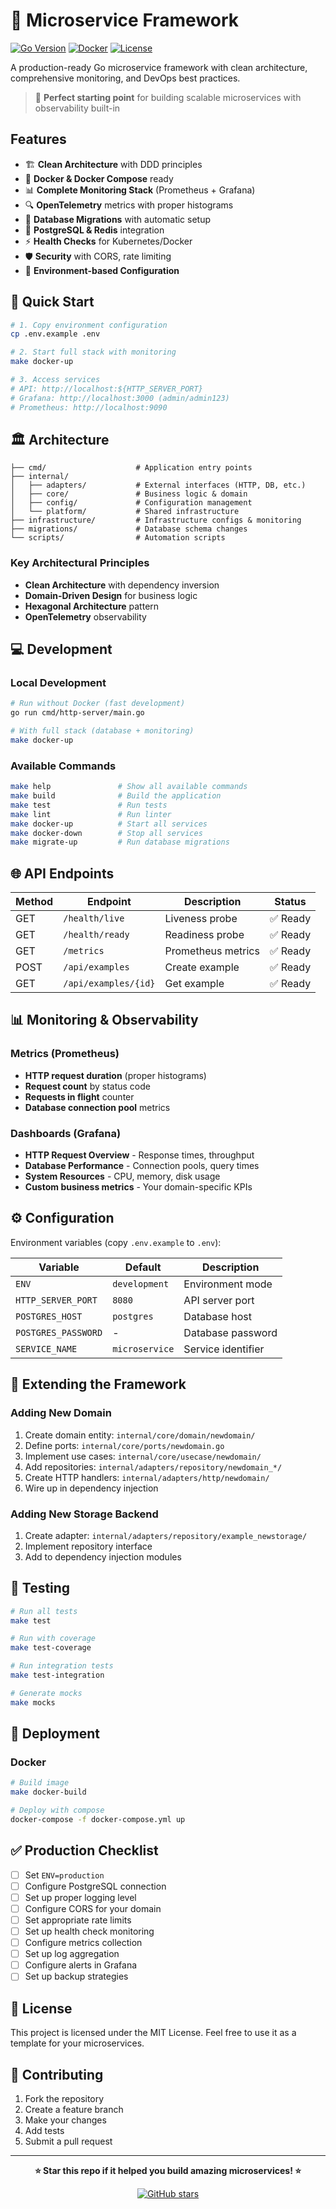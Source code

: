# 🚀 Microservice Framework

[![Go Version](https://img.shields.io/badge/Go-1.24+-00ADD8?style=for-the-badge&logo=go)](https://golang.org)
[![Docker](https://img.shields.io/badge/Docker-Ready-2496ED?style=for-the-badge&logo=docker)](https://docker.com)
[![License](https://img.shields.io/badge/License-MIT-green?style=for-the-badge)](LICENSE)

A production-ready Go microservice framework with clean architecture, comprehensive monitoring, and DevOps best
practices.

> 🎯 **Perfect starting point** for building scalable microservices with observability built-in

## Features

- 🏗️ **Clean Architecture** with DDD principles
- 🐳 **Docker & Docker Compose** ready
- 📊 **Complete Monitoring Stack** (Prometheus + Grafana)
- 🔍 **OpenTelemetry** metrics with proper histograms
- 🔄 **Database Migrations** with automatic setup
- 💾 **PostgreSQL & Redis** integration
- ⚡ **Health Checks** for Kubernetes/Docker
- 🛡️ **Security** with CORS, rate limiting
- 🔧 **Environment-based Configuration**

## 🚀 Quick Start

```bash
# 1. Copy environment configuration
cp .env.example .env

# 2. Start full stack with monitoring
make docker-up

# 3. Access services
# API: http://localhost:${HTTP_SERVER_PORT}
# Grafana: http://localhost:3000 (admin/admin123)
# Prometheus: http://localhost:9090
```

## 🏛️ Architecture

```
├── cmd/                    # Application entry points
├── internal/
│   ├── adapters/           # External interfaces (HTTP, DB, etc.)
│   ├── core/               # Business logic & domain
│   ├── config/             # Configuration management
│   └── platform/           # Shared infrastructure
├── infrastructure/         # Infrastructure configs & monitoring
├── migrations/             # Database schema changes
└── scripts/                # Automation scripts
```

### Key Architectural Principles

- **Clean Architecture** with dependency inversion
- **Domain-Driven Design** for business logic
- **Hexagonal Architecture** pattern
- **OpenTelemetry** observability

## 💻 Development

### Local Development

```bash
# Run without Docker (fast development)
go run cmd/http-server/main.go

# With full stack (database + monitoring)
make docker-up
```

### Available Commands

```bash
make help               # Show all available commands
make build              # Build the application
make test               # Run tests
make lint               # Run linter
make docker-up          # Start all services
make docker-down        # Stop all services
make migrate-up         # Run database migrations
```

## 🌐 API Endpoints

| Method | Endpoint             | Description        | Status  |
|--------|----------------------|--------------------|---------|
| GET    | `/health/live`       | Liveness probe     | ✅ Ready |
| GET    | `/health/ready`      | Readiness probe    | ✅ Ready |
| GET    | `/metrics`           | Prometheus metrics | ✅ Ready |
| POST   | `/api/examples`      | Create example     | ✅ Ready |
| GET    | `/api/examples/{id}` | Get example        | ✅ Ready |

## 📊 Monitoring & Observability

### Metrics (Prometheus)

- **HTTP request duration** (proper histograms)
- **Request count** by status code
- **Requests in flight** counter
- **Database connection pool** metrics

### Dashboards (Grafana)

- **HTTP Request Overview** - Response times, throughput
- **Database Performance** - Connection pools, query times
- **System Resources** - CPU, memory, disk usage
- **Custom business metrics** - Your domain-specific KPIs

## ⚙️ Configuration

Environment variables (copy `.env.example` to `.env`):

| Variable            | Default        | Description        |
|---------------------|----------------|--------------------|
| `ENV`               | `development`  | Environment mode   |
| `HTTP_SERVER_PORT`  | `8080`         | API server port    |
| `POSTGRES_HOST`     | `postgres`     | Database host      |
| `POSTGRES_PASSWORD` | -              | Database password  |
| `SERVICE_NAME`      | `microservice` | Service identifier |

## 🔧 Extending the Framework

### Adding New Domain

1. Create domain entity: `internal/core/domain/newdomain/`
2. Define ports: `internal/core/ports/newdomain.go`
3. Implement use cases: `internal/core/usecase/newdomain/`
4. Add repositories: `internal/adapters/repository/newdomain_*/`
5. Create HTTP handlers: `internal/adapters/http/newdomain/`
6. Wire up in dependency injection

### Adding New Storage Backend

1. Create adapter: `internal/adapters/repository/example_newstorage/`
2. Implement repository interface
3. Add to dependency injection modules

## 🧪 Testing

```bash
# Run all tests
make test

# Run with coverage
make test-coverage

# Run integration tests
make test-integration

# Generate mocks
make mocks
```

## 🚀 Deployment

### Docker

```bash
# Build image
make docker-build

# Deploy with compose
docker-compose -f docker-compose.yml up
```

## ✅ Production Checklist

- [ ] Set `ENV=production`
- [ ] Configure PostgreSQL connection
- [ ] Set up proper logging level
- [ ] Configure CORS for your domain
- [ ] Set appropriate rate limits
- [ ] Set up health check monitoring
- [ ] Configure metrics collection
- [ ] Set up log aggregation
- [ ] Configure alerts in Grafana
- [ ] Set up backup strategies

## 📄 License

This project is licensed under the MIT License. Feel free to use it as a template for your microservices.

## 🤝 Contributing

1. Fork the repository
2. Create a feature branch
3. Make your changes
4. Add tests
5. Submit a pull request

---

<div align="center">

**⭐ Star this repo if it helped you build amazing microservices! ⭐**

[![GitHub stars](https://img.shields.io/github/stars/yourusername/microservice-framework?style=social)](https://github.com/yourusername/microservice-framework/stargazers)

</div>
